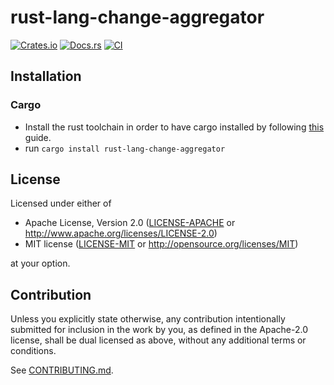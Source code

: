 # rust-lang-change-aggregator

[![Crates.io](https://img.shields.io/crates/v/rust-lang-change-aggregator.svg)](https://crates.io/crates/rust-lang-change-aggregator)
[![Docs.rs](https://docs.rs/rust-lang-change-aggregator/badge.svg)](https://docs.rs/rust-lang-change-aggregator)
[![CI](https://github.com/yourarj/rust-lang-change-aggregator/workflows/CI/badge.svg)](https://github.com/yourarj/rust-lang-change-aggregator/actions)

## Installation

### Cargo

* Install the rust toolchain in order to have cargo installed by following
  [this](https://www.rust-lang.org/tools/install) guide.
* run `cargo install rust-lang-change-aggregator`

## License

Licensed under either of

 * Apache License, Version 2.0
   ([LICENSE-APACHE](LICENSE-APACHE) or http://www.apache.org/licenses/LICENSE-2.0)
 * MIT license
   ([LICENSE-MIT](LICENSE-MIT) or http://opensource.org/licenses/MIT)

at your option.

## Contribution

Unless you explicitly state otherwise, any contribution intentionally submitted
for inclusion in the work by you, as defined in the Apache-2.0 license, shall be
dual licensed as above, without any additional terms or conditions.

See [CONTRIBUTING.md](CONTRIBUTING.md).
